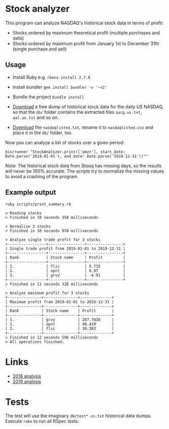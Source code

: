 # Stock analyzer

This program can analyze NASDAQ's historical stock data in terms of profit:

* Stocks ordered by maximum theoretical profit (multiple purchases and sells)
* Stocks ordered by maximum profit from January 1st to December 31th (single purchase and sell)

## Usage

* Install Ruby e.g. `rbenv install 2.7.0`
* Install bundler `gem install bundler -v '~>2'`
* Bundle the project `bundle install`

* [Download](https://stooq.com/db/h/) a free dump of historical stock data for the daily US NASDAQ, so that the `db/`
folder contains the extracted files `aacg.us.txt`, `aal.us.txt` and so on.
* [Download](ftp://ftp.nasdaqtrader.com/symboldirectory) the `nasdaqlisted.txt`, rename it to `nasdaqlisted.csv` and
place it in the `db/` folder, too.

Now you can analyze a list of stocks over a given period:

```
bin/runner "StockAnalyzer.print(['amzn'], start_date: Date.parse('2019-01-01'), end_date: Date.parse('2019-12-31'))""
```

Note: The historical stock data from Stooq has missing days, so the results will never be 100% accurate. The scripts
try to normalize the missing values to avoid a crashing of the program.

## Example output

```
ruby scripts/print_summary.rb

> Reading stocks
> Finished in 10 seconds 358 milliseconds

> Normalize 3 stocks
> Finished in 10 seconds 978 milliseconds

> Analyze single trade profit for 3 stocks
+-----------------+----------------+----------------+
| Single trade profit from 2019-01-01 to 2019-12-31 |
+-----------------+----------------+----------------+
| Rank            | Stock name     | Profit         |
+-----------------+----------------+----------------+
| 1.              | flic           | 5.735          |
| 2.              | opnt           | 0.97           |
| 3.              | grvy           | -4.91          |
+-----------------+----------------+----------------+
> Finished in 11 seconds 328 milliseconds

> Analyze maximum profit for 3 stocks
+---------------+---------------+--------------+
| Maximum profit from 2019-01-01 to 2019-12-31 |
+---------------+---------------+--------------+
| Rank          | Stock name    | Profit       |
+---------------+---------------+--------------+
| 1.            | grvy          | 207.7838     |
| 2.            | opnt          | 40.419       |
| 3.            | flic          | 30.383       |
+---------------+---------------+--------------+
> Finished in 12 seconds 596 milliseconds
> All operations finished.
```

# Links

* [2018 analysis](analysis/2018.md)
* [2019 analysis](analysis/2019.md)

# Tests

The test will use the imaginary `db/test*.us.txt` historical data dumps. Execute `rake` to run all RSpec tests.
